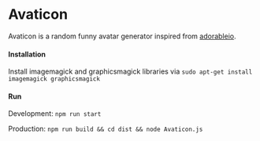 # Avaticon
Avaticon is a random funny avatar generator inspired from [adorableio](https://github.com/adorableio/avatars-api).

#### Installation
Install imagemagick and graphicsmagick libraries via `sudo apt-get install imagemagick graphicsmagick`

#### Run
Development: `npm run start`

Production: `npm run build && cd dist && node Avaticon.js`
